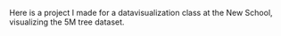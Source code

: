 Here is a project I made for a datavisualization class at the New School, visualizing the 5M tree dataset.
